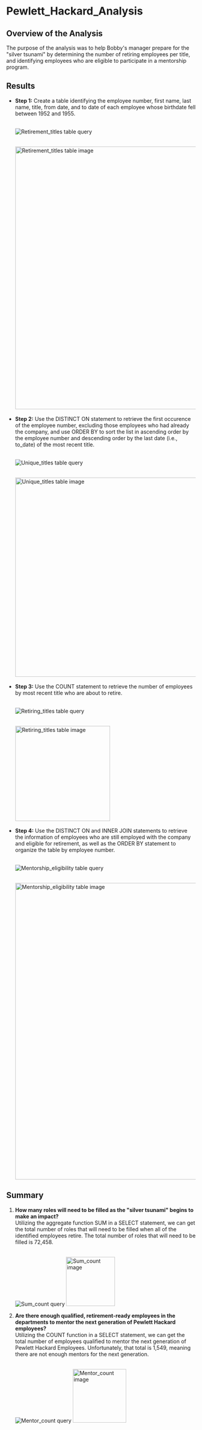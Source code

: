 # Pewlett_Hackard_Analysis

## Overview of the Analysis
The purpose of the analysis was to help Bobby's manager prepare for the "silver tsunami" by determining the number of retiring employees per title, and identifying employees who are eligible to participate in a mentorship program.

## Results

<ul>
  <li><b>Step 1:</b> Create a table identifying the employee number, first name, last name, title, from date, and to date of each employee whose birthdate fell between 1952 and 1955.</li>
  
  <br>
  
![Retirement_titles table query](https://user-images.githubusercontent.com/94088129/162015960-8a2d0cf7-d22e-45ef-84e7-aeccfbc019b6.png)
  
  <br>
  
<img width="696" alt="Retirement_titles table image" src="https://user-images.githubusercontent.com/94088129/162015981-52fea582-49da-4c06-8c70-9b99a3dff2e9.png">
  
  <br>
  <br>

  <li><b>Step 2:</b> Use the DISTINCT ON statement to retrieve the first occurence of the employee number, excluding those employees who had already the company, and use ORDER BY to sort the list in ascending order by the employee number and descending order by the last date (i.e., to_date) of the most recent title.</li>
  
  <br>
  
  ![Unique_titles table query](https://user-images.githubusercontent.com/94088129/162016596-f0e542fb-389b-478e-a575-207632448cca.png)
  
  <br>
  
<img width="528" alt="Unique_titles table image" src="https://user-images.githubusercontent.com/94088129/162016614-9f58be26-46e7-4313-8445-ea6dabbaf019.png">
  
  <br>
  <br>

  <li><b>Step 3:</b> Use the COUNT statement to retrieve the number of employees by most recent title who are about to retire.</li>
  
  <br>
  
  ![Retiring_titles table query](https://user-images.githubusercontent.com/94088129/162017148-4b86b70a-5f16-42b5-90b1-ec230e5eb48f.png)
  
  <br>
  
<img width="252" alt="Retiring_titles table image" src="https://user-images.githubusercontent.com/94088129/162017165-b3d18ca9-06a6-4769-b1fd-8e40c6eda93f.png">

  <br>
  <br>
  
  <li><b>Step 4:</b> Use the DISTINCT ON and INNER JOIN statements to retrieve the information of employees who are still employed with the company and eligible for retirement, as well as the ORDER BY statement to organize the table by employee number.</li>
  
  <br>
  
  ![Mentorship_eligibility table query](https://user-images.githubusercontent.com/94088129/162018123-e0758d5e-f352-4324-b6be-92c28acdaa2b.png)
  
  <br>
  
<img width="786" alt="Mentorship_eligibility table image" src="https://user-images.githubusercontent.com/94088129/162018139-98e13495-07b3-4af8-9355-80ac1ce69704.png">

</ul>
  
## Summary

<ol>
  <li><b>How many roles will need to be filled as the "silver tsunami" begins to make an impact?</b>
    <br>
    Utilizing the aggregate function SUM in a SELECT statement, we can get the total number of roles that will need to be filled when all of the identified employees retire.  The total number of roles that will need to be filled is 72,458.</li>
  
  <br>
  
  ![Sum_count query](https://user-images.githubusercontent.com/94088129/162023602-2ecc608e-066d-4044-9cd2-a2c50efeb57c.png)
<img width="130" alt="Sum_count image" src="https://user-images.githubusercontent.com/94088129/162023620-fd655780-b5ff-4bdd-9314-00b8769e0e46.png">

 
  <li><b>Are there enough qualified, retirement-ready employees in the departments to mentor the next generation of Pewlett Hackard employees?</b>
    <br>
    Utilizing the COUNT function in a SELECT statement, we can get the total number of employees qualified to mentor the next generation of Pewlett Hackard Employees.  Unfortunately, that total is 1,549, meaning there are not enough mentors for the next generation.</li>
  
  <br>
  
  ![Mentor_count query](https://user-images.githubusercontent.com/94088129/162025326-fcef77ee-7a8c-4048-8f41-f01c7cd53ac2.png)
  <img width="142" alt="Mentor_count image" src="https://user-images.githubusercontent.com/94088129/162025399-6b469623-1a9b-493e-99f7-e9ec635262a5.png">

  
  
  

















